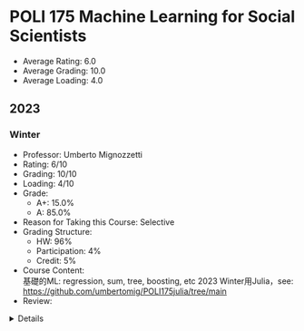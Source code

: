 # POLI 175 Machine Learning for Social Scientists
- Average Rating: 6.0
- Average Grading: 10.0
- Average Loading: 4.0
## 2023
### Winter
- Professor: Umberto Mignozzetti
- Rating: 6/10
- Grading: 10/10
- Loading: 4/10
- Grade:
  - A+: 15.0%
  - A: 85.0%
- Reason for Taking this Course: Selective
- Grading Structure:
  - HW: 96%
  - Participation: 4%
  - Credit: 5%
- Course Content:  
基礎的ML: regression, sum, tree, boosting, etc
2023 Winter用Julia，see: https://github.com/umbertomig/POLI175julia/tree/main
- Review:  
<details>
歐洲口音；會帶過最常見的幾種演算法，理論跟應用都會帶到，但數學部分不會講很細，作業也是copy paste講義就可以寫完；要主動去找老師討論、問問題才學得到東西
</details>
